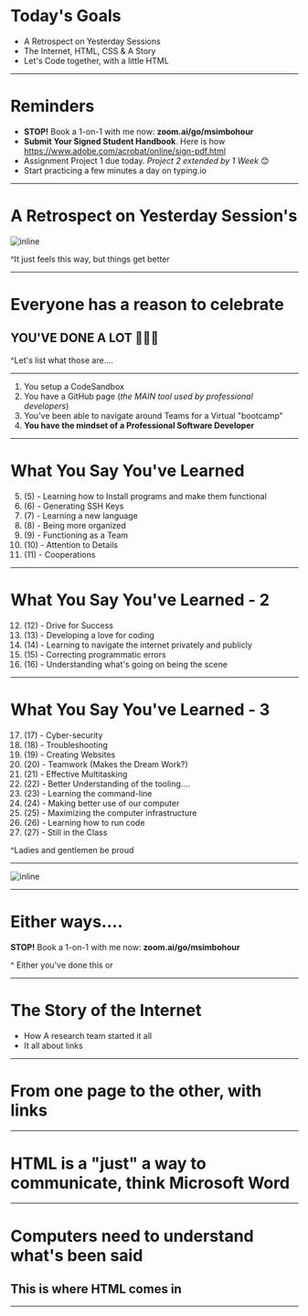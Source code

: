 # Today's Goals

- A Retrospect on Yesterday Sessions
- The Internet, HTML, CSS & A Story
- Let's Code together, with a little HTML

----

# Reminders

- **STOP!** Book a 1-on-1 with me now: **zoom.ai/go/msimbohour**
- **Submit Your Signed Student Handbook**. Here is how https://www.adobe.com/acrobat/online/sign-pdf.html
- Assignment Project 1 due today. _Project 2 extended by 1 Week_ 😊
- Start practicing a few minutes a day on typing.io

----

# A Retrospect on Yesterday Session's
![inline](https://media.giphy.com/media/3o7ZePMv221orZKz84/giphy.gif)

^It just feels this way, but things get better

----

# Everyone has a reason to celebrate
## YOU'VE DONE A LOT 🎊🎊🎊 

^Let's list what those are....

----

1. You setup a CodeSandbox
2. You have a GitHub page (_the MAIN tool used by professional developers_)
3. You've been able to navigate around Teams for a Virtual "bootcamp"
4. **You have the mindset of a Professional Software Developer**

---- 

# What You Say You've Learned

5. (5) - Learning how to Install programs and make them functional
6. (6) - Generating SSH Keys
7. (7) - Learning a new language
8. (8) -  Being more organized
9. (9) - Functioning as a Team 
10. (10) - Attention to Details
11. (11) - Cooperations

---- 
# What You Say You've Learned - 2 

12. (12) - Drive for Success
13. (13) - Developing a love for coding
14. (14) - Learning to navigate the internet privately and publicly
15. (15) - Correcting programmatic errors
16. (16) - Understanding what's going on being the scene

----
# What You Say You've Learned - 3 

17. (17) - Cyber-security
18. (18) - Troubleshooting
19. (19) - Creating Websites
20. (20) - Teamwork (Makes the Dream Work?)
21. (21) - Effective Multitasking
22. (22) - Better Understanding of the tooling....
23. (23) - Learning the command-line
24. (24) - Making better use of our computer
25. (25) - Maximizing the computer infrastructure 
26. (26) - Learning how to run code
27. (27) - Still in the Class

^Ladies and gentlemen be proud

----

![inline](https://media.giphy.com/media/l3q2XhfQ8oCkm1Ts4/giphy.gif)

----

# Either ways....

**STOP!** Book a 1-on-1 with me now: **zoom.ai/go/msimbohour**

^ Either you've done this or 

----

# The Story of the Internet
- How A research team started it all
- It all about links

---- 

# From one page to the other, with links

---- 

# HTML is a "just" a way to communicate, think Microsoft Word

----

# Computers need to understand what's been said
## This is where HTML comes in
----



